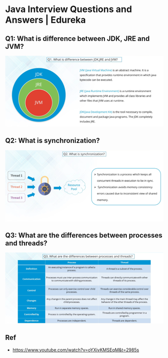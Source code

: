 # Java Interview Questions and Answers | Edureka

## Q1: What is difference between JDK, JRE and JVM?
![](https://github.com/shamy1st/java-interview-edureka/blob/main/images/q1.png)

## Q2: What is synchronization?
![](https://github.com/shamy1st/java-interview-edureka/blob/main/images/q2.png)

## Q3: What are the differences between processes and threads?
![](https://github.com/shamy1st/java-interview-edureka/blob/main/images/q3.png)

## Ref
* https://www.youtube.com/watch?v=oYXivKMSEqM&t=2985s
